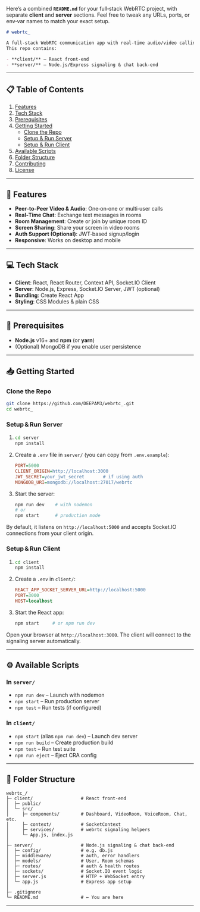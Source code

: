 Here’s a combined **`README.md`** for your full‑stack WebRTC project, with separate **client** and **server** sections. Feel free to tweak any URLs, ports, or env‑var names to match your exact setup.

````markdown
# webrtc_

A full‑stack WebRTC communication app with real‑time audio/video calling and in‑room chat.  
This repo contains:

- **client/** – React front‑end  
- **server/** – Node.js/Express signaling & chat back‑end  
````
---

## 📋 Table of Contents

1. [Features](#-features)  
2. [Tech Stack](#-tech-stack)  
3. [Prerequisites](#-prerequisites)  
4. [Getting Started](#-getting-started)  
   - [Clone the Repo](#clone-the-repo)  
   - [Setup & Run Server](#setup--run-server)  
   - [Setup & Run Client](#setup--run-client)  
5. [Available Scripts](#-available-scripts)  
6. [Folder Structure](#-folder-structure)  
7. [Contributing](#-contributing)  
8. [License](#-license)  

---

## 🚀 Features

- **Peer‑to‑Peer Video & Audio**: One‑on‑one or multi‑user calls  
- **Real‑Time Chat**: Exchange text messages in rooms  
- **Room Management**: Create or join by unique room ID  
- **Screen Sharing**: Share your screen in video rooms  
- **Auth Support (Optional)**: JWT‑based signup/login  
- **Responsive**: Works on desktop and mobile  

---

## 💻 Tech Stack

- **Client**: React, React Router, Context API, Socket.IO Client  
- **Server**: Node.js, Express, Socket.IO Server, JWT (optional)  
- **Bundling**: Create React App  
- **Styling**: CSS Modules & plain CSS  

---

## 🔧 Prerequisites

- **Node.js** v16+ and **npm** (or **yarn**)  
- (Optional) MongoDB if you enable user persistence  

---

## 📥 Getting Started

### Clone the Repo

```bash
git clone https://github.com/DEEPAM3/webrtc_.git
cd webrtc_
````

### Setup & Run Server

1. ```bash
   cd server
   npm install
   ```
2. Create a `.env` file in `server/` (you can copy from `.env.example`):

   ```ini
   PORT=5000
   CLIENT_ORIGIN=http://localhost:3000
   JWT_SECRET=your_jwt_secret       # if using auth
   MONGODB_URI=mongodb://localhost:27017/webrtc
   ```
3. Start the server:

   ```bash
   npm run dev    # with nodemon
   # or
   npm start      # production mode
   ```

By default, it listens on `http://localhost:5000` and accepts Socket.IO connections from your client origin.

### Setup & Run Client

1. ```bash
   cd client
   npm install
   ```
2. Create a `.env` in `client/`:

   ```ini
   REACT_APP_SOCKET_SERVER_URL=http://localhost:5000
   PORT=3000
   HOST=localhost
   ```
3. Start the React app:

   ```bash
   npm start     # or npm run dev
   ```

Open your browser at `http://localhost:3000`. The client will connect to the signaling server automatically.

---

## ⚙️ Available Scripts

### In `server/`

* `npm run dev` – Launch with nodemon
* `npm start` – Run production server
* `npm test` – Run tests (if configured)

### In `client/`

* `npm start` (alias `npm run dev`) – Launch dev server
* `npm run build` – Create production build
* `npm test` – Run test suite
* `npm run eject` – Eject CRA config

---

## 📂 Folder Structure

```
webrtc_/
├─ client/                  # React front‑end
│  ├─ public/
│  └─ src/
│     ├─ components/        # Dashboard, VideoRoom, VoiceRoom, Chat, etc.
│     ├─ context/           # SocketContext
│     ├─ services/          # webrtc signaling helpers
│     └─ App.js, index.js
│
├─ server/                  # Node.js signaling & chat back‑end
│  ├─ config/               # e.g. db.js
│  ├─ middleware/           # auth, error handlers
│  ├─ models/               # User, Room schemas
│  ├─ routes/               # auth & health routes
│  ├─ sockets/              # Socket.IO event logic
│  ├─ server.js             # HTTP + WebSocket entry
│  └─ app.js                # Express app setup
│
├─ .gitignore
└─ README.md                # ← You are here
```

---
